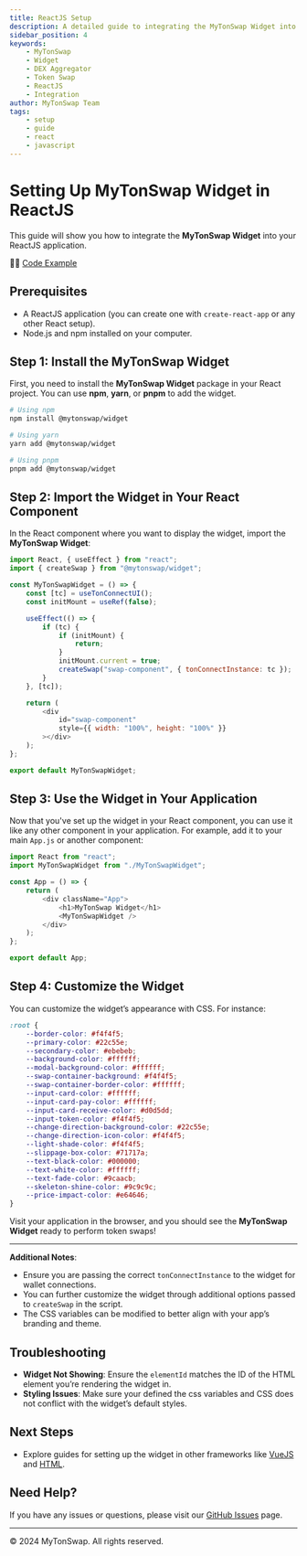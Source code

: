 ```yaml
---
title: ReactJS Setup
description: A detailed guide to integrating the MyTonSwap Widget into your ReactJS application.
sidebar_position: 4
keywords:
    - MyTonSwap
    - Widget
    - DEX Aggregator
    - Token Swap
    - ReactJS
    - Integration
author: MyTonSwap Team
tags:
    - setup
    - guide
    - react
    - javascript
---
```


# Setting Up MyTonSwap Widget in ReactJS

This guide will show you how to integrate the **MyTonSwap Widget** into your ReactJS application.

👨‍💻 [Code Example](https://github.com/MyTonSwap/widget/tree/main/examples/react)

## Prerequisites

-   A ReactJS application (you can create one with `create-react-app` or any other React setup).
-   Node.js and npm installed on your computer.

## Step 1: Install the MyTonSwap Widget

First, you need to install the **MyTonSwap Widget** package in your React project. You can use **npm**, **yarn**, or **pnpm** to add the widget.

```bash
# Using npm
npm install @mytonswap/widget

# Using yarn
yarn add @mytonswap/widget

# Using pnpm
pnpm add @mytonswap/widget
```

## Step 2: Import the Widget in Your React Component

In the React component where you want to display the widget, import the **MyTonSwap Widget**:

```javascript
import React, { useEffect } from "react";
import { createSwap } from "@mytonswap/widget";

const MyTonSwapWidget = () => {
    const [tc] = useTonConnectUI();
    const initMount = useRef(false);

    useEffect(() => {
        if (tc) {
            if (initMount) {
                return;
            }
            initMount.current = true;
            createSwap("swap-component", { tonConnectInstance: tc });
        }
    }, [tc]);

    return (
        <div
            id="swap-component"
            style={{ width: "100%", height: "100%" }}
        ></div>
    );
};

export default MyTonSwapWidget;
```

## Step 3: Use the Widget in Your Application

Now that you've set up the widget in your React component, you can use it like any other component in your application. For example, add it to your main `App.js` or another component:

```javascript
import React from "react";
import MyTonSwapWidget from "./MyTonSwapWidget";

const App = () => {
    return (
        <div className="App">
            <h1>MyTonSwap Widget</h1>
            <MyTonSwapWidget />
        </div>
    );
};

export default App;
```

## Step 4: Customize the Widget

You can customize the widget’s appearance with CSS. For instance:

```css
:root {
    --border-color: #f4f4f5;
    --primary-color: #22c55e;
    --secondary-color: #ebebeb;
    --background-color: #ffffff;
    --modal-background-color: #ffffff;
    --swap-container-background: #f4f4f5;
    --swap-container-border-color: #ffffff;
    --input-card-color: #ffffff;
    --input-card-pay-color: #ffffff;
    --input-card-receive-color: #d0d5dd;
    --input-token-color: #f4f4f5;
    --change-direction-background-color: #22c55e;
    --change-direction-icon-color: #f4f4f5;
    --light-shade-color: #f4f4f5;
    --slippage-box-color: #71717a;
    --text-black-color: #000000;
    --text-white-color: #ffffff;
    --text-fade-color: #9caacb;
    --skeleton-shine-color: #9c9c9c;
    --price-impact-color: #e64646;
}
```

Visit your application in the browser, and you should see the **MyTonSwap Widget** ready to perform token swaps!

---

**Additional Notes**:

-   Ensure you are passing the correct `tonConnectInstance` to the widget for wallet connections.
-   You can further customize the widget through additional options passed to `createSwap` in the script.
-   The CSS variables can be modified to better align with your app’s branding and theme.

## Troubleshooting

-   **Widget Not Showing**: Ensure the `elementId` matches the ID of the HTML element you’re rendering the widget in.
-   **Styling Issues**: Make sure your defined the css variables and CSS does not conflict with the widget’s default styles.

## Next Steps

-   Explore guides for setting up the widget in other frameworks like [VueJS](./vue) and [HTML](./html).

## Need Help?

If you have any issues or questions, please visit our [GitHub Issues](https://github.com/mytonswap/widget/issues) page.

---

© 2024 MyTonSwap. All rights reserved.
